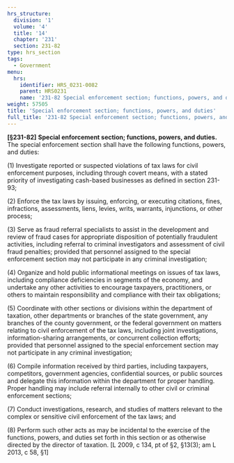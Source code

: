 ```yaml
---
hrs_structure:
  division: '1'
  volume: '4'
  title: '14'
  chapter: '231'
  section: 231-82
type: hrs_section
tags:
  - Government
menu:
  hrs:
    identifier: HRS_0231-0082
    parent: HRS0231
    name: '231-82 Special enforcement section; functions, powers, and duties'
weight: 57505
title: 'Special enforcement section; functions, powers, and duties'
full_title: '231-82 Special enforcement section; functions, powers, and duties'
---
```

**[§231-82]** **Special enforcement section; functions, powers, and duties.** The special enforcement section shall have the following functions, powers, and duties:

(1) Investigate reported or suspected violations of tax laws for civil enforcement purposes, including through covert means, with a stated priority of investigating cash-based businesses as defined in section 231-93;

(2) Enforce the tax laws by issuing, enforcing, or executing citations, fines, infractions, assessments, liens, levies, writs, warrants, injunctions, or other process;

(3) Serve as fraud referral specialists to assist in the development and review of fraud cases for appropriate disposition of potentially fraudulent activities, including referral to criminal investigators and assessment of civil fraud penalties; provided that personnel assigned to the special enforcement section may not participate in any criminal investigation;

(4) Organize and hold public informational meetings on issues of tax laws, including compliance deficiencies in segments of the economy, and undertake any other activities to encourage taxpayers, practitioners, or others to maintain responsibility and compliance with their tax obligations;

(5) Coordinate with other sections or divisions within the department of taxation, other departments or branches of the state government, any branches of the county government, or the federal government on matters relating to civil enforcement of the tax laws, including joint investigations, information-sharing arrangements, or concurrent collection efforts; provided that personnel assigned to the special enforcement section may not participate in any criminal investigation;

(6) Compile information received by third parties, including taxpayers, competitors, government agencies, confidential sources, or public sources and delegate this information within the department for proper handling. Proper handling may include referral internally to other civil or criminal enforcement sections;

(7) Conduct investigations, research, and studies of matters relevant to the complex or sensitive civil enforcement of the tax laws; and

(8) Perform such other acts as may be incidental to the exercise of the functions, powers, and duties set forth in this section or as otherwise directed by the director of taxation. [L 2009, c 134, pt of §2, §13(3); am L 2013, c 58, §1]